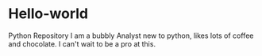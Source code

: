 # Hello-world
Python Repository
I am a bubbly Analyst new to python, likes lots of coffee and chocolate. I can't wait to be a pro at this.
